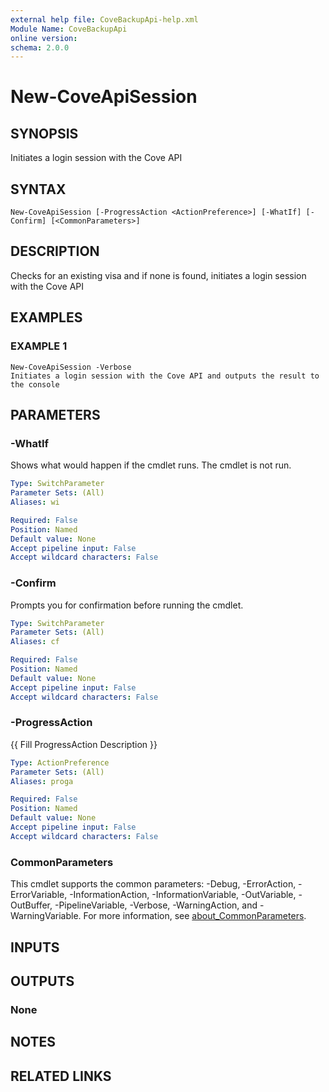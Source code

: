 ```yaml
---
external help file: CoveBackupApi-help.xml
Module Name: CoveBackupApi
online version:
schema: 2.0.0
---
```


# New-CoveApiSession

## SYNOPSIS
Initiates a login session with the Cove API

## SYNTAX

```
New-CoveApiSession [-ProgressAction <ActionPreference>] [-WhatIf] [-Confirm] [<CommonParameters>]
```

## DESCRIPTION
Checks for an existing visa and if none is found, initiates a login session with the Cove API

## EXAMPLES

### EXAMPLE 1
```
New-CoveApiSession -Verbose
Initiates a login session with the Cove API and outputs the result to the console
```

## PARAMETERS

### -WhatIf
Shows what would happen if the cmdlet runs.
The cmdlet is not run.

```yaml
Type: SwitchParameter
Parameter Sets: (All)
Aliases: wi

Required: False
Position: Named
Default value: None
Accept pipeline input: False
Accept wildcard characters: False
```

### -Confirm
Prompts you for confirmation before running the cmdlet.

```yaml
Type: SwitchParameter
Parameter Sets: (All)
Aliases: cf

Required: False
Position: Named
Default value: None
Accept pipeline input: False
Accept wildcard characters: False
```

### -ProgressAction
{{ Fill ProgressAction Description }}

```yaml
Type: ActionPreference
Parameter Sets: (All)
Aliases: proga

Required: False
Position: Named
Default value: None
Accept pipeline input: False
Accept wildcard characters: False
```

### CommonParameters
This cmdlet supports the common parameters: -Debug, -ErrorAction, -ErrorVariable, -InformationAction, -InformationVariable, -OutVariable, -OutBuffer, -PipelineVariable, -Verbose, -WarningAction, and -WarningVariable. For more information, see [about_CommonParameters](http://go.microsoft.com/fwlink/?LinkID=113216).

## INPUTS

## OUTPUTS

### None
## NOTES

## RELATED LINKS
